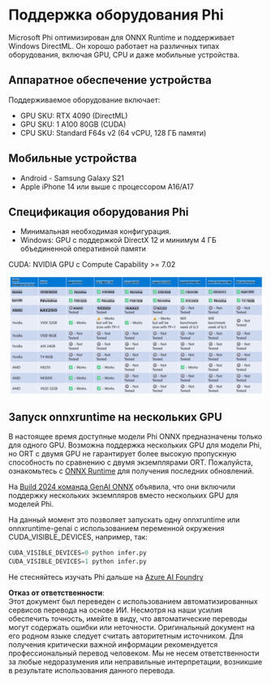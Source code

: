 # Поддержка оборудования Phi

Microsoft Phi оптимизирован для ONNX Runtime и поддерживает Windows DirectML. Он хорошо работает на различных типах оборудования, включая GPU, CPU и даже мобильные устройства.

## Аппаратное обеспечение устройства
Поддерживаемое оборудование включает:

- GPU SKU: RTX 4090 (DirectML)
- GPU SKU: 1 A100 80GB (CUDA)
- CPU SKU: Standard F64s v2 (64 vCPU, 128 ГБ памяти)

## Мобильные устройства

- Android - Samsung Galaxy S21
- Apple iPhone 14 или выше с процессором A16/A17

## Спецификация оборудования Phi

- Минимальная необходимая конфигурация.
- Windows: GPU с поддержкой DirectX 12 и минимум 4 ГБ объединенной оперативной памяти

CUDA: NVIDIA GPU с Compute Capability >= 7.02

![HardwareSupport](../../../../../translated_images/01.phihardware.925db5699da7752cf486314e6db087580583cfbcd548970f8a257e31a8aa862c.ru.png)

## Запуск onnxruntime на нескольких GPU

В настоящее время доступные модели Phi ONNX предназначены только для одного GPU. Возможна поддержка нескольких GPU для модели Phi, но ORT с двумя GPU не гарантирует более высокую пропускную способность по сравнению с двумя экземплярами ORT. Пожалуйста, ознакомьтесь с [ONNX Runtime](https://onnxruntime.ai/) для получения последних обновлений.

На [Build 2024 команда GenAI ONNX](https://youtu.be/WLW4SE8M9i8?si=EtG04UwDvcjunyfC) объявила, что они включили поддержку нескольких экземпляров вместо нескольких GPU для моделей Phi.

На данный момент это позволяет запускать одну onnxruntime или onnxruntime-genai с использованием переменной окружения CUDA_VISIBLE_DEVICES, например, так:

```Python
CUDA_VISIBLE_DEVICES=0 python infer.py
CUDA_VISIBLE_DEVICES=1 python infer.py
```

Не стесняйтесь изучать Phi дальше на [Azure AI Foundry](https://ai.azure.com)

**Отказ от ответственности**:  
Этот документ был переведен с использованием автоматизированных сервисов перевода на основе ИИ. Несмотря на наши усилия обеспечить точность, имейте в виду, что автоматические переводы могут содержать ошибки или неточности. Оригинальный документ на его родном языке следует считать авторитетным источником. Для получения критически важной информации рекомендуется профессиональный перевод человеком. Мы не несем ответственности за любые недоразумения или неправильные интерпретации, возникшие в результате использования данного перевода.